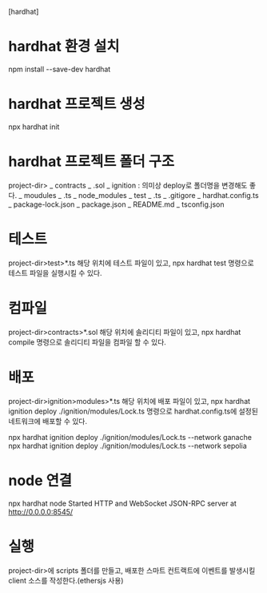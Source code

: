 [hardhat]
# hardhat 환경 설치
npm install --save-dev hardhat

# hardhat 프로젝트 생성
npx hardhat init

# hardhat 프로젝트 폴더 구조
project-dir>
    \_ contracts
        \_ .sol
    \_ ignition : 의미상 deploy로 폴더명을 변경해도 좋다.
        \_ moudules
            \_ .ts
    \_ node_modules
    \_ test
        \_ .ts
    \_ .gitigore
    \_ hardhat.config.ts
    \_ package-lock.json
    \_ package.json
    \_ README.md
    \_ tsconfig.json

# 테스트
project-dir>test>*.ts 해당 위치에 테스트 파일이 있고,
npx hardhat test 명령으로 테스트 파일을 실행시킬 수 있다.

# 컴파일
project-dir>contracts>*.sol 해당 위치에 솔리디티 파일이 있고,
npx hardhat compile 명령으로 솔리디티 파일을 컴파일 할 수 있다.

# 배포
project-dir>ignition>modules>*.ts 해당 위치에 배포 파일이 있고,
npx hardhat ignition deploy ./ignition/modules/Lock.ts 명령으로
hardhat.config.ts에 설정된 네트워크에 배포할 수 있다.

npx hardhat ignition deploy ./ignition/modules/Lock.ts --network ganache
npx hardhat ignition deploy ./ignition/modules/Lock.ts --network sepolia

# node 연결
npx hardhat node 
Started HTTP and WebSocket JSON-RPC server at http://0.0.0.0:8545/

# 실행
project-dir>에 scripts 폴더를 만들고,
배포한 스마트 컨트랙트에 이벤트를 발생시킬 client 소스를 작성한다.(ethersjs 사용)
